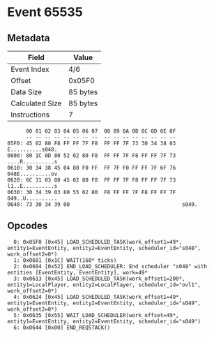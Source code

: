 # Event 65535

## Metadata

| Field           | Value    |
|-----------------|----------|
| Event Index     | 4/6      |
| Offset          | 0x05F0   |
| Data Size       | 85 bytes |
| Calculated Size | 85 bytes |
| Instructions    | 7        |

```
      00 01 02 03 04 05 06 07  08 09 0A 0B 0C 0D 0E 0F
      -- -- -- -- -- -- -- --  -- -- -- -- -- -- -- --
05F0: 45 02 80 F8 FF FF 7F F8  FF FF 7F 73 30 34 38 03  E..........s048.
0600: 80 1C 0D 80 52 02 80 F8  FF FF 7F F8 FF FF 7F 73  ....R..........s
0610: 30 34 38 45 04 80 F0 FF  FF 7F F0 FF FF 7F 6F 76  048E..........ov
0620: 6C 31 03 80 45 02 80 F8  FF FF 7F F8 FF FF 7F 73  l1..E..........s
0630: 30 34 39 03 80 55 02 80  F8 FF FF 7F F8 FF FF 7F  049..U..........
0640: 73 30 34 39 00                                    s049.           
```

## Opcodes

```
  0: 0x05F0 [0x45] LOAD_SCHEDULED_TASK(work_offset1=49*, entity1=EventEntity, entity2=EventEntity, scheduler_id="s048", work_offset2=0*)
  1: 0x0601 [0x1C] WAIT(160* ticks)
  2: 0x0604 [0x52] END_LOAD_SCHEDULER: End scheduler "s048" with entities [EventEntity, EventEntity], work=49*
  3: 0x0613 [0x45] LOAD_SCHEDULED_TASK(work_offset1=200*, entity1=LocalPlayer, entity2=LocalPlayer, scheduler_id="ovl1", work_offset2=0*)
  4: 0x0624 [0x45] LOAD_SCHEDULED_TASK(work_offset1=49*, entity1=EventEntity, entity2=EventEntity, scheduler_id="s049", work_offset2=0*)
  5: 0x0635 [0x55] WAIT_LOAD_SCHEDULER(work_offset=49*, entity1=EventEntity, entity2=EventEntity, scheduler_id="s049")
  6: 0x0644 [0x00] END_REQSTACK()
```
